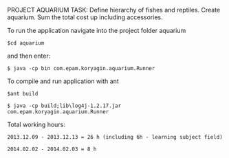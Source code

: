 PROJECT AQUARIUM
TASK:
Define hierarchy of fishes and reptiles. Create aquarium. 
Sum the total cost up including accessories.

To run the application navigate into the project folder aquarium 

	$cd aquarium
    
and then enter:

	$ java -cp bin com.epam.koryagin.aquarium.Runner
	
To compile and run application with ant

	$ant build

	$ java -cp build;lib\log4j-1.2.17.jar com.epam.koryagin.aquarium.Runner
	
Total working hours:

	2013.12.09 - 2013.12.13 = 26 h (including 6h - learning subject field)

	2014.02.02 - 2014.02.03 = 8 h
	
